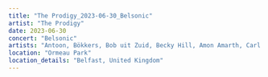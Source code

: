```yaml
---
title: "The Prodigy_2023-06-30_Belsonic"
artist: "The Prodigy"
date: 2023-06-30
concert: "Belsonic"
artists: "Antoon, Bökkers, Bob uit Zuid, Becky Hill, Amon Amarth, Carl Cox, Andy C, Coach Party, Blaas of Glory, Claude, Buntai, The 1975, Fox, The Prodigy, All Faces Down, 30Zona, Annisokay"
location: "Ormeau Park"
location_details: "Belfast, United Kingdom"
---
```

